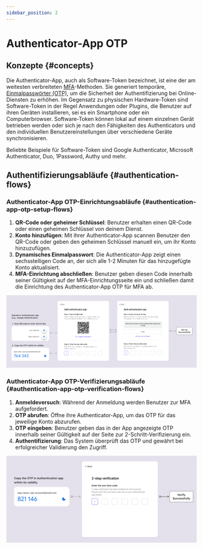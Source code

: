```yaml
---
sidebar_position: 2
---
```


# Authenticator-App OTP

## Konzepte {#concepts}

Die Authenticator-App, auch als Software-Token bezeichnet, ist eine der am weitesten verbreiteten [MFA](https://auth.wiki/mfa)-Methoden. Sie generiert temporäre, [Einmalpasswörter (OTP)](https://auth.wiki/otp), um die Sicherheit der Authentifizierung bei Online-Diensten zu erhöhen. Im Gegensatz zu physischen Hardware-Token sind Software-Token in der Regel Anwendungen oder Plugins, die Benutzer auf ihren Geräten installieren, sei es ein Smartphone oder ein Computerbrowser. Software-Token können lokal auf einem einzelnen Gerät betrieben werden oder sich je nach den Fähigkeiten des Authenticators und den individuellen Benutzereinstellungen über verschiedene Geräte synchronisieren.

Beliebte Beispiele für Software-Token sind Google Authenticator, Microsoft Authenticator, Duo, 1Password, Authy und mehr.

## Authentifizierungsabläufe {#authentication-flows}

### Authenticator-App OTP-Einrichtungsabläufe {#authentication-app-otp-setup-flows}

1. **QR-Code oder geheimer Schlüssel**: Benutzer erhalten einen QR-Code oder einen geheimen Schlüssel von deinem Dienst.
2. **Konto hinzufügen**: Mit ihrer Authenticator-App scannen Benutzer den QR-Code oder geben den geheimen Schlüssel manuell ein, um ihr Konto hinzuzufügen.
3. **Dynamisches Einmalpasswort**: Die Authenticator-App zeigt einen sechsstelligen Code an, der sich alle 1-2 Minuten für das hinzugefügte Konto aktualisiert.
4. **MFA-Einrichtung abschließen**: Benutzer geben diesen Code innerhalb seiner Gültigkeit auf der MFA-Einrichtungsseite ein und schließen damit die Einrichtung des Authenticator-App OTP für MFA ab.

![OTP-Einrichtungsablauf](./assets/otp-set-up-flow.png)

### Authenticator-App OTP-Verifizierungsabläufe {#authentication-app-otp-verification-flows}

1. **Anmeldeversuch**: Während der Anmeldung werden Benutzer zur MFA aufgefordert.
2. **OTP abrufen**: Öffne ihre Authenticator-App, um das OTP für das jeweilige Konto abzurufen.
3. **OTP eingeben**: Benutzer geben das in der App angezeigte OTP innerhalb seiner Gültigkeit auf der Seite zur 2-Schritt-Verifizierung ein.
4. **Authentifizierung**: Das System überprüft das OTP und gewährt bei erfolgreicher Validierung den Zugriff.

![OTP-Verifizierungsablauf](./assets/otp-verification-flow.png)
